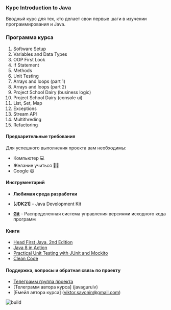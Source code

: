 ### Курс Introduction to Java

Вводный курс для тех, кто делает свои первые шаги в изучении
программирования и Java.

### Программа курса

1. Software Setup
2. Variables and Data Types
3. OOP First Look
4. If Statement
5. Methods
6. Unit Testing
7. Arrays and loops (part 1)
8. Arrays and loops (part 2)
9. Project School Dairy (business logic)
10. Project School Dairy (console ui)
11. List, Set, Map
12. Exceptions
13. Stream API
14. Multithreding
15. Refactoring


#### Предварительные требования

Для успешного выполнения проекта вам необходимы:
* Компьютер 💻
* Желание учиться 👨‍🏫
* Google 😄

#### Инструментарий

* **Любимая среда разработки**

* **[JDK21]** - Java Development Kit    

* **[Git](https://git-scm.com/)** - Распределенная система управления версиями исходного кода программ

#### Книги

* [Head First Java, 2nd Edition](https://isbnsearch.org/isbn/9780596009205)
* [Java 8 in Action](https://isbnsearch.org/isbn/9781617291999)
* [Practical Unit Testing with JUnit and Mockito](https://isbnsearch.org/isbn/9788393489398)
* [Clean Code](https://isbnsearch.org/isbn/9780132350884)

#### Поддержка, вопросы и обратная связь по проекту
* [Телеграмм группа проекта](https://t.me/+YmrodVgEq88xYjU0)
* [Телеграмм автора курса] (javagurulv)
* [Емейл автора курса] (viktor.savonin@gmail.com)

![build](https://github.com/javagurulv/2025_java_1_spring/actions/workflows/build.yaml/badge.svg)